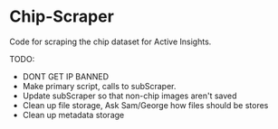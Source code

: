 # Chip-Scraper
 Code for scraping the chip dataset for Active Insights. 




TODO:

- DONT GET IP BANNED
- Make primary script, calls to subScraper. 
- Update subScraper so that non-chip images aren't saved
- Clean up file storage, Ask Sam/George how files should be stores
- Clean up metadata storage